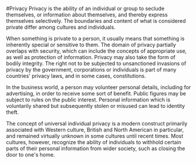 #Privacy
Privacy is the ability of an individual or group to seclude themselves, or information about themselves, and thereby express themselves selectively. The boundaries and content of what is considered private differ among cultures and individuals.

When something is private to a person, it usually means that something is inherently special or sensitive to them. The domain of privacy partially overlaps with security, which can include the concepts of appropriate use, as well as protection of information. Privacy may also take the form of bodily integrity. The right not to be subjected to unsanctioned invasions of privacy by the government, corporations or individuals is part of many countries' privacy laws, and in some cases, constitutions.

In the business world, a person may volunteer personal details, including for advertising, in order to receive some sort of benefit. Public figures may be subject to rules on the public interest. Personal information which is voluntarily shared but subsequently stolen or misused can lead to identity theft.

The concept of universal individual privacy is a modern construct primarily associated with Western culture, British and North American in particular, and remained virtually unknown in some cultures until recent times. Most cultures, however, recognize the ability of individuals to withhold certain parts of their personal information from wider society, such as closing the door to one's home.
